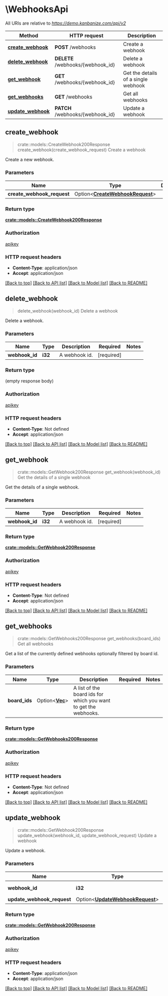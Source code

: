 # \WebhooksApi

All URIs are relative to *https://demo.kanbanize.com/api/v2*

Method | HTTP request | Description
------------- | ------------- | -------------
[**create_webhook**](WebhooksApi.md#create_webhook) | **POST** /webhooks | Create a webhook
[**delete_webhook**](WebhooksApi.md#delete_webhook) | **DELETE** /webhooks/{webhook_id} | Delete a webhook
[**get_webhook**](WebhooksApi.md#get_webhook) | **GET** /webhooks/{webhook_id} | Get the details of a single webhook
[**get_webhooks**](WebhooksApi.md#get_webhooks) | **GET** /webhooks | Get all webhooks
[**update_webhook**](WebhooksApi.md#update_webhook) | **PATCH** /webhooks/{webhook_id} | Update a webhook



## create_webhook

> crate::models::CreateWebhook200Response create_webhook(create_webhook_request)
Create a webhook

Create a new webhook.

### Parameters


Name | Type | Description  | Required | Notes
------------- | ------------- | ------------- | ------------- | -------------
**create_webhook_request** | Option<[**CreateWebhookRequest**](CreateWebhookRequest.md)> |  |  |

### Return type

[**crate::models::CreateWebhook200Response**](createWebhook_200_response.md)

### Authorization

[apikey](../README.md#apikey)

### HTTP request headers

- **Content-Type**: application/json
- **Accept**: application/json

[[Back to top]](#) [[Back to API list]](../README.md#documentation-for-api-endpoints) [[Back to Model list]](../README.md#documentation-for-models) [[Back to README]](../README.md)


## delete_webhook

> delete_webhook(webhook_id)
Delete a webhook

Delete a webhook.

### Parameters


Name | Type | Description  | Required | Notes
------------- | ------------- | ------------- | ------------- | -------------
**webhook_id** | **i32** | A webhook id. | [required] |

### Return type

 (empty response body)

### Authorization

[apikey](../README.md#apikey)

### HTTP request headers

- **Content-Type**: Not defined
- **Accept**: application/json

[[Back to top]](#) [[Back to API list]](../README.md#documentation-for-api-endpoints) [[Back to Model list]](../README.md#documentation-for-models) [[Back to README]](../README.md)


## get_webhook

> crate::models::GetWebhook200Response get_webhook(webhook_id)
Get the details of a single webhook

Get the details of a single webhook.

### Parameters


Name | Type | Description  | Required | Notes
------------- | ------------- | ------------- | ------------- | -------------
**webhook_id** | **i32** | A webhook id. | [required] |

### Return type

[**crate::models::GetWebhook200Response**](getWebhook_200_response.md)

### Authorization

[apikey](../README.md#apikey)

### HTTP request headers

- **Content-Type**: Not defined
- **Accept**: application/json

[[Back to top]](#) [[Back to API list]](../README.md#documentation-for-api-endpoints) [[Back to Model list]](../README.md#documentation-for-models) [[Back to README]](../README.md)


## get_webhooks

> crate::models::GetWebhooks200Response get_webhooks(board_ids)
Get all webhooks

Get a list of the currently defined webhooks optionally filtered by board id.

### Parameters


Name | Type | Description  | Required | Notes
------------- | ------------- | ------------- | ------------- | -------------
**board_ids** | Option<[**Vec<i32>**](i32.md)> | A list of the board ids for which you want to get the webhooks. |  |

### Return type

[**crate::models::GetWebhooks200Response**](getWebhooks_200_response.md)

### Authorization

[apikey](../README.md#apikey)

### HTTP request headers

- **Content-Type**: Not defined
- **Accept**: application/json

[[Back to top]](#) [[Back to API list]](../README.md#documentation-for-api-endpoints) [[Back to Model list]](../README.md#documentation-for-models) [[Back to README]](../README.md)


## update_webhook

> crate::models::GetWebhook200Response update_webhook(webhook_id, update_webhook_request)
Update a webhook

Update a webhook.

### Parameters


Name | Type | Description  | Required | Notes
------------- | ------------- | ------------- | ------------- | -------------
**webhook_id** | **i32** | A webhook id. | [required] |
**update_webhook_request** | Option<[**UpdateWebhookRequest**](UpdateWebhookRequest.md)> |  |  |

### Return type

[**crate::models::GetWebhook200Response**](getWebhook_200_response.md)

### Authorization

[apikey](../README.md#apikey)

### HTTP request headers

- **Content-Type**: application/json
- **Accept**: application/json

[[Back to top]](#) [[Back to API list]](../README.md#documentation-for-api-endpoints) [[Back to Model list]](../README.md#documentation-for-models) [[Back to README]](../README.md)

